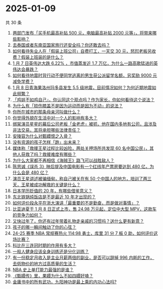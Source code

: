 # 2025-01-09

共 30 条

<!-- BEGIN ZHIHUVIDEO -->
<!-- 最后更新时间 Thu Jan 09 2025 00:11:27 GMT+0800 (China Standard Time) -->
1. [两部门发布「买手机最高补贴 500 元，电脑最高补贴 2000 元等」，将带来哪些影响？](https://www.zhihu.com/question/9037120208)
1. [去泰国或者东南亚国家旅行还安全吗？你还敢去吗？](https://www.zhihu.com/question/8994233505)
1. [如何看待失业人在「假装上班公司」自费打工，一天交 30 元，怒怼老板另收费？假装上班装的是什么？](https://www.zhihu.com/question/9041136145)
1. [1 月 7 日英伟达大跌 6.22% ，市值蒸发近 1.7 万亿，为什么一路高歌猛进的英伟达会暴跌？](https://www.zhihu.com/question/9026788942)
1. [如何看待地震时背行动不便同学逃离的男生获公派留学名额，另奖励 9000 元减免学费？](https://www.zhihu.com/question/8954903461)
1. [1 月 8 日青海果洛州玛多县发生 5.5 级地震，目前情况如何？为何近期地震如此频繁？](https://www.zhihu.com/question/9057513244)
1. [「鸡娃不如鸡自己」，你认同这个观点吗？作为家长，你如何看待这个说法？](https://www.zhihu.com/question/7920359314)
1. [为什么有「损伤膝盖不是因为运动而是因为不动」的说法？](https://www.zhihu.com/question/8624858538)
1. [你所在城市的那条母亲河叫做什么？](https://www.zhihu.com/question/423915148)
1. [你觉得外貌在生活中对一个人的影响有多大？](https://www.zhihu.com/question/8973358715)
1. [绑架演员星星的幕后公司老板「金老虎」被抓，他在国内多地有公司，且涉及非法交易，其将承担哪些法律责任？](https://www.zhihu.com/question/9062656728)
1. [安陵容为什么对甄嬛恨之入骨？](https://www.zhihu.com/question/454074878)
1. [没有资源的孩子怎样「跑」出未来？](https://www.zhihu.com/question/8682967354)
1. [媒体称「救援王星过程比较凶险，两处关押场所共发现 60 名中国公民」，其他人获救了吗？救援难度有哪些？](https://www.zhihu.com/question/9068498059)
1. [为什么大家都不再相信《海贼王》路飞可以战胜敌人？](https://www.zhihu.com/question/454043253)
1. [陈思诚《误杀 3》映后提及中国电影有一个红线年产票房要达到 480 亿，为什么会是 480 亿？](https://www.zhihu.com/question/8640566930)
1. [演员王星讲述被骗缅甸，称自己被关在有 50 个中国人的地方，培训了两三天，王星被成功解救的关键是什么？](https://www.zhihu.com/question/9045550322)
1. [日本学历贬值的 20 年，有哪些借鉴意义？](https://www.zhihu.com/question/8880483066)
1. [东北铁锅炖饭店是不是最近 10 年才出现的？](https://www.zhihu.com/question/5378742450)
1. [如何评价段永平在浙大演讲「最重要的不是勤奋，而是做对事情」？](https://www.zhihu.com/question/8932527426)
1. [比亚迪夏于 1 月 8 日正式上市，售 24.98 万元起，定位中大型 MPV，这款车的竞争力如何？](https://www.zhihu.com/question/8866755645)
1. [又快过年了，你还有过年带着礼物走亲戚的习惯吗？送什么更有新意？](https://www.zhihu.com/question/8886338928)
1. [孩子的哪一瞬间触动了你的心弦？](https://www.zhihu.com/question/8882720512)
1. [24-25 赛季 NBA 常规赛热火 114:98 勇士，库里 31 分 7 板 0 助，如何评价这场比赛？](https://www.zhihu.com/question/9034283670)
1. [科比在三连冠时期的作用有多大？](https://www.zhihu.com/question/32320815)
1. [一般人健身应该全身训练还是分化训练？](https://www.zhihu.com/question/8624836929)
1. [有一份稳定月收入是主业月薪两倍的副业，是否可以辞掉 996 内耗的工作，去低物价的地方过高质量的生活？](https://www.zhihu.com/question/8675693293)
1. [NBA 史上单打能力最强的是谁？](https://www.zhihu.com/question/623914217)
1. [《甄嬛传》里，果嬛为什么不如四嬛好嗑？](https://www.zhihu.com/question/658146415)
1. [金庸书中的所有武功，九阳神功是最上乘的内功心法吗?](https://www.zhihu.com/question/8496320517)
<!-- END ZHIHUVIDEO -->
